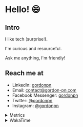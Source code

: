 # Hello! 😄

## Intro

I like tech (surprise!).

I'm curious and resourceful.

Ask me anything, I'm friendly!

## Reach me at

- LinkedIn: [gordonpn](https://www.linkedin.com/in/gordonpn/)
- Email: [contact@gordon-pn.com](mailto:contact@gordon-pn.com)
- Facebook Messenger: [gordonpn](https://www.messenger.com/t/Gordonpn)
- Twitter: [@gordonpn](https://twitter.com/Gordonpn)
- Instagram: [@gordonpn](https://www.instagram.com/gordonpn/)

<details>
  <summary>Metrics</summary>

  <img align="center" src="https://github.com/gordonpn/gordonpn/blob/master/github-metrics.svg" alt="GitHub Metrics">

</details>

<details>
  <summary>WakaTime</summary>

  <!--START_SECTION:waka-->
📊 **This Week I Spent My Time On** 

```text
💬 Programming Languages: 
Java                     16 hrs 20 mins      ██████████████████████░░░   87.22 % 
XML                      35 mins             █░░░░░░░░░░░░░░░░░░░░░░░░   03.18 % 
Makefile                 25 mins             █░░░░░░░░░░░░░░░░░░░░░░░░   02.28 % 
GitIgnore file           20 mins             ░░░░░░░░░░░░░░░░░░░░░░░░░   01.82 % 
Bash                     19 mins             ░░░░░░░░░░░░░░░░░░░░░░░░░   01.77 % 

🔥 Editors: 
Intellijidea             18 hrs 16 mins      ████████████████████████░   97.56 % 
VS Code                  27 mins             █░░░░░░░░░░░░░░░░░░░░░░░░   02.44 % 
```


 Last Updated on 31/03/2024 10:17:56 UTC
<!--END_SECTION:waka-->
</details>
